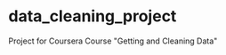 data_cleaning_project
=====================

Project for Coursera Course "Getting and Cleaning Data"

